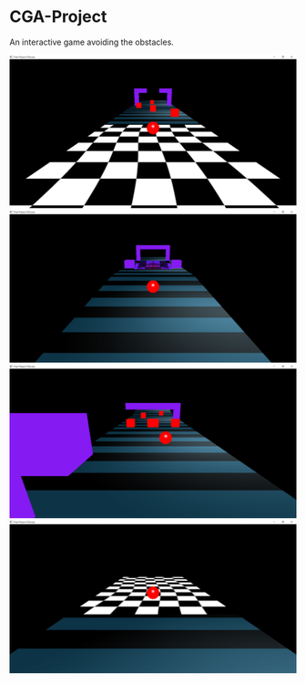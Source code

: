 # CGA-Project
An interactive game avoiding the obstacles. 

![Start](https://github.com/Batserine/CGA-Project/blob/master/BezierSurface/Screenshots/start.PNG)
![Ramp](https://raw.githubusercontent.com/Batserine/CGA-Project/master/BezierSurface/Screenshots/ramp.PNG)
![Obstacles](https://github.com/Batserine/CGA-Project/blob/master/BezierSurface/Screenshots/obstacles.PNG)
![Finish](https://github.com/Batserine/CGA-Project/blob/master/BezierSurface/Screenshots/finish.PNG)
